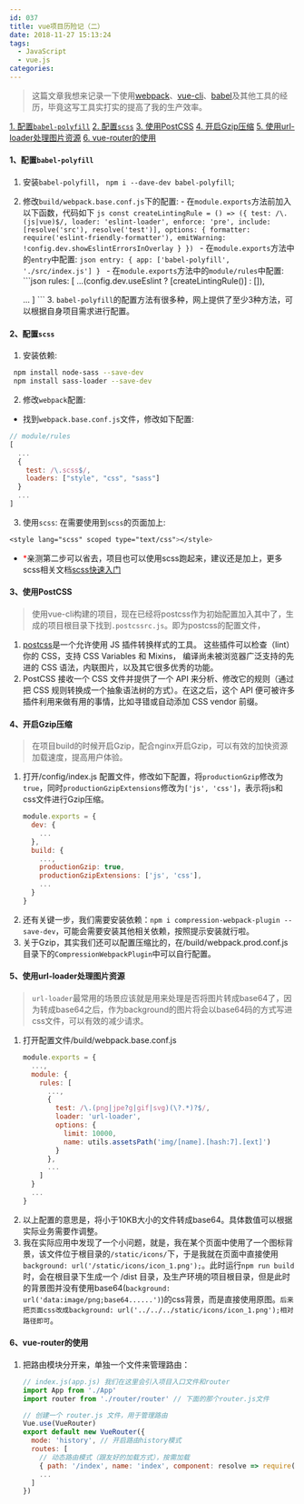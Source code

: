 ```yaml
---
id: 037
title: vue项目历险记（二）
date: 2018-11-27 15:13:24
tags:
  - JavaScript
  - vue.js
categories:
---
```


> 这篇文章我想来记录一下使用[webpack](https://webpack.docschina.org/)、[vue-cli](https://cli.vuejs.org/zh/)、[babel](https://babel.docschina.org/)及其他工具的经历，毕竟这写工具实打实的提高了我的生产效率。

<a href="#babelpolyfill">1. 配置`babel-polyfill`</a>
<a href="#scss">2. 配置`scss`</a>
<a href="#postcss">3. 使用PostCSS</a>
<a href="#Gzip">4. 开启Gzip压缩</a>
<a href="#urlloader">5. 使用url-loader处理图片资源</a>
<a href="#vueRouter">6. vue-router的使用</a>

#### <a name="babelpolyfill">1、配置`babel-polyfill`</a>
  1. 安装`babel-polyfill`， `npm i --dave-dev babel-polyfill`;
  2. 修改`build/webpack.base.conf.js`下的配置:
    - 在`module.exports`方法前加入以下函数，代码如下
    ```js
    const createLintingRule = () => ({
      test: /\.(js|vue)$/,
      loader: 'eslint-loader',
      enforce: 'pre',
      include: [resolve('src'), resolve('test')],
      options: {
        formatter: require('eslint-friendly-formatter'),
        emitWarning: !config.dev.showEslintErrorsInOverlay
      }
    })
    ```
    - 在`module.exports`方法中的`entry`中配置:
    ```json
    entry: {
      app: ['babel-polyfill', './src/index.js']
    }
    ```
    - 在`module.exports`方法中的`module/rules`中配置:
    ```json
    rules: [
      ...(config.dev.useEslint ? [createLintingRule()] : []),


      ...
    ]
    ```
    3. `babel-polyfill`的配置方法有很多种，网上提供了至少3种方法，可以根据自身项目需求进行配置。

#### <a name="scss">2、配置`scss`</a>
  1. 安装依赖:
   ```sh
    npm install node-sass --save-dev
    npm install sass-loader --save-dev
   ```
  2. 修改`webpack`配置:
  - 找到`webpack.base.conf.js`文件，修改如下配置:
  ```js
  // module/rules
  [
    ...
    {
      test: /\.scss$/,
      loaders: ["style", "css", "sass"]
    }
    ...
  ]
  ```
  3. 使用`scss`:
  在需要使用到`scss`的页面加上:
  ```css
  <style lang="scss" scoped type="text/css"></style>
  ```
  - <span style="color: red">*</span>亲测第二步可以省去，项目也可以使用scss跑起来，建议还是加上，更多scss相关文档[scss快速入门](https://www.sasscss.com/getting-started/)

#### <a name="postcss">3、使用PostCSS</a>
  > 使用vue-cli构建的项目，现在已经将postcss作为初始配置加入其中了，生成的项目根目录下找到`.postcssrc.js`。即为postcss的配置文件，

  1. [postcss](https://github.com/postcss/postcss/blob/master/README-cn.md)是一个允许使用 JS 插件转换样式的工具。 这些插件可以检查（lint）你的 CSS，支持 CSS Variables 和 Mixins， 编译尚未被浏览器广泛支持的先进的 CSS 语法，内联图片，以及其它很多优秀的功能。
  2. PostCSS 接收一个 CSS 文件并提供了一个 API 来分析、修改它的规则（通过把 CSS 规则转换成一个抽象语法树的方式）。在这之后，这个 API 便可被许多插件利用来做有用的事情，比如寻错或自动添加 CSS vendor 前缀。

#### <a name="Gzip">4、开启Gzip压缩</a>
  > 在项目build的时候开启Gzip，配合nginx开启Gzip，可以有效的加快资源加载速度，提高用户体验。

  1. 打开/config/index.js 配置文件，修改如下配置，将`productionGzip`修改为`true`，同时`productionGzipExtensions`修改为`['js', 'css']`，表示将js和css文件进行Gzip压缩。
      ```js
      module.exports = {
        dev: {
          ...
        },
        build: {
          ...,
          productionGzip: true,
          productionGzipExtensions: ['js', 'css'],
          ...
        }
      }
      ```
  2. 还有关键一步，我们需要安装依赖：`npm i compression-webpack-plugin --save-dev`，可能会需要安装其他相关依赖，按照提示安装就行啦。
  3. 关于Gzip，其实我们还可以配置压缩比的，在/build/webpack.prod.conf.js目录下的`CompressionWebpackPlugin`中可以自行配置。

#### <a name="urlloader">5、使用url-loader处理图片资源</a>
  > `url-loader`最常用的场景应该就是用来处理是否将图片转成base64了，因为转成base64之后，作为background的图片将会以base64码的方式写进css文件，可以有效的减少请求。

  1. 打开配置文件/build/webpack.base.conf.js
      ```js
      module.exports = {
        ...,
        module: {
          rules: [
            ...,
            {
              test: /\.(png|jpe?g|gif|svg)(\?.*)?$/,
              loader: 'url-loader',
              options: {
                limit: 10000,
                name: utils.assetsPath('img/[name].[hash:7].[ext]')
              }
            },
            ...
          ]
        }
        ...
      }
      ```
  2. 以上配置的意思是，将小于10KB大小的文件转成base64。具体数值可以根据实际业务需要作调整。
  3. 我在实际应用中发现了一个小问题，就是，我在某个页面中使用了一个图标背景，该文件位于根目录的`/static/icons/`下，于是我就在页面中直接使用`background: url('/static/icons/icon_1.png');`。此时运行`npm run build`时，会在根目录下生成一个 /dist 目录，及生产环境的项目根目录，但是此时的背景图并没有使用base64(`background: url('data:image/png;base64......')`)的css背景，而是直接使用原图。`后来把页面css改成background: url('../../../static/icons/icon_1.png');相对路径即可`。

#### <a name="vueRouter">6、vue-router的使用</a>
  1. 把路由模块分开来，单独一个文件来管理路由：
      ```js
      // index.js(app.js) 我们在这里会引入项目入口文件和router
      import App from './App'
      import router from './router/router' // 下面的那个router.js文件

      // 创建一个 router.js 文件，用于管理路由
      Vue.use(VueRouter)
      export default new VueRouter({
        mode: 'history', // 开启路由history模式
        routes: [
          // 动态路由模式（跟友好的加载方式），按需加载
          { path: '/index', name: 'index', component: resolve => require(['../pages/index'], resolve) },
          ...
        ]
      })
      ```
